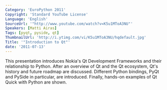 ```yaml
---
Category: 'EuroPython 2011'
Copyright: 'Standard YouTube License'
Language: 'English'
SourceUrl: '"http://www.youtube.com/watch?v=K5u1MToA3NU"'
Speakers: [Matti Airas]
Tags: [pyqt, pyside, qt]
ThumbnailUrl: 'http://i.ytimg.com/vi/K5u1MToA3NU/hqdefault.jpg'
Title: '"Introduction to Qt"'
date: '2011-07-13'
---
```

This presentation introduces Nokia's Qt Development Frameworks and their
relationship to Python. After an overview of Qt and the Qt ecosystem, Qt's
history and future roadmap are discussed. Different Python bindings, PyQt and
PySide in particular, are introduced. Finally, hands-on examples of Qt Quick
with Python are shown.

